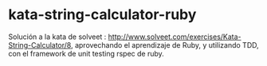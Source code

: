 kata-string-calculator-ruby
===========================

Solución a la kata de solveet : http://www.solveet.com/exercises/Kata-String-Calculator/8, aprovechando el aprendizaje de Ruby, y utilizando TDD, con el framework de unit testing rspec de ruby.